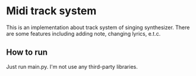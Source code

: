 # Midi track system

This is an implementation about track system of singing synthesizer.
There are some features including adding note, changing lyrics, e.t.c.

## How to run

Just run main.py.
I'm not use any third-party libraries.

 